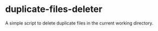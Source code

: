 # duplicate-files-deleter
A simple script to delete duplicate files in the current working directory.
